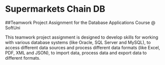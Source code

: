 # Supermarkets Chain DB
##Teamwork Project Assignment for the Database Applications Course @ SoftUni 

This teamwork project assignment is designed to develop skills for working with various database systems (like Oracle, SQL Server and MySQL), to access different data sources and process different data formats (like Excel, PDF, XML and JSON), to import data, process data and export data to different formats.
